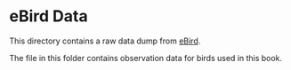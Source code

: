eBird Data
==========

This directory contains a raw data dump from [eBird](http://ebird.org/content/ebird/).

The file in this folder contains observation data for birds used in this book.



